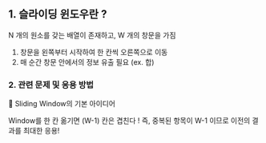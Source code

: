 ## 1. 슬라이딩 윈도우란 ?

N 개의 원소를 갖는 배열이 존재하고,
W 개의 창문을 가짐

1. 창문을 왼쪽부터 시작하여 한 칸씩 오른쪽으로 이동
2. 매 순간 창문 안에서의 정보 유출 필요 (ex. 합)

### 2. 관련 문제 및 응용 방법

🔔 Sliding Window의 기본 아이디어

  <p>Window를 한 칸 옮기면 (W-1) 칸은 겹친다 ! 
  즉, 중복된 항목이 W-1 이므로 이전의 결과를 최대한 응용!
